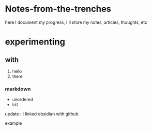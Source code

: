 # Notes-from-the-trenches
here I document my progress, I'll store my notes, articles, thoughts, etc


# experimenting
## with
1. hello
2. there
### markdown
* unordered
* list

update : I linked obsidian with github 

example 